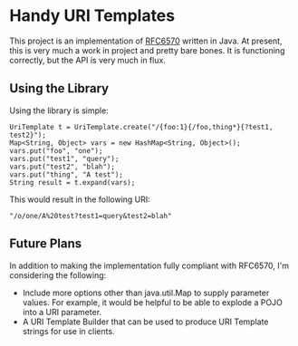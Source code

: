 # Handy URI Templates

This project is an implementation of [RFC6570](http://tools.ietf.org/html/rfc6570) written in Java. 
At present, this is very much a work in project and pretty bare bones. It is functioning correctly, but
the API is very much in flux.

## Using the Library

Using the library is simple:

	UriTemplate t = UriTemplate.create("/{foo:1}{/foo,thing*}{?test1, test2}");
	Map<String, Object> vars = new HashMap<String, Object>();
	vars.put("foo", "one");
	vars.put("test1", "query");
	vars.put("test2", "blah");
	vars.put("thing", "A test");
	String result = t.expand(vars);

This would result in the following URI:

	"/o/one/A%20test?test1=query&test2=blah"
	
## Future Plans

In addition to making the implementation fully compliant with RFC6570, I'm considering the following:

* Include more options other than java.util.Map to supply parameter values. For example, it would be helpful to be able to explode a POJO into a URI parameter.
* A URI Template Builder that can be used to produce URI Template strings for use in clients.